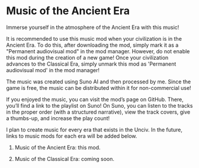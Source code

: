 # Music of the Ancient Era

Immerse yourself in the atmosphere of the Ancient Era with this music!

It is recommended to use this music mod when your civilization is in the Ancient Era. To do this, after downloading the mod, simply mark it as a "Permanent audiovisual mod" in the mod manager. However, do not enable this mod during the creation of a new game! Once your civilization advances to the Classical Era, simply unmark this mod as 'Permanent audiovisual mod' in the mod manager!

The music was created using Suno AI and then processed by me. Since the game is free, the music can be distributed within it for non-commercial use!

If you enjoyed the music, you can visit the mod’s page on GitHub. There, you’ll find a link to the playlist on Suno! On Suno, you can listen to the tracks in the proper order (with a structured narrative), view the track covers, give a thumbs-up, and increase the play count!

I plan to create music for every era that exists in the Unciv. In the future, links to music mods for each era will be added below.

1. Music of the Ancient Era: this mod.

2. Music of the Classical Era: coming soon.
